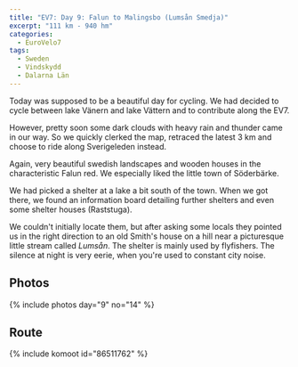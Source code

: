 ```yaml
---
title: "EV7: Day 9: Falun to Malingsbo (Lumsån Smedja)"
excerpt: "111 km - 940 hm"
categories:
  - EuroVelo7
tags:
  - Sweden
  - Vindskydd
  - Dalarna Län
---
```

Today was supposed to be a beautiful day for cycling. We had decided to cycle between lake Vänern and lake Vättern and to contribute along the EV7.

However, pretty soon some dark clouds with heavy rain and thunder came in our way. So we quickly clerked the map, retraced the latest 3 km and choose to ride along Sverigeleden instead. 

Again, very beautiful swedish landscapes and wooden houses in the characteristic Falun red. We especially liked the little town of Söderbärke.

We had picked a shelter at a lake a bit south of the town. When we got there, we found an information board detailing further shelters and even some shelter houses (Raststuga).

We couldn't initially locate them, but after asking some locals they pointed us in the right direction to an old Smith's house on a hill near a picturesque little stream called _Lumsån_. The shelter is mainly used by flyfishers. The silence at night is very eerie, when you're used to constant city noise.

## Photos

{% include photos day="9" no="14" %}

## Route

{% include komoot id="86511762" %}
